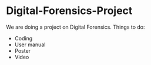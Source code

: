 # Digital-Forensics-Project

We are doing a project on Digital Forensics.
Things to do:
- Coding
- User manual
- Poster
- Video
